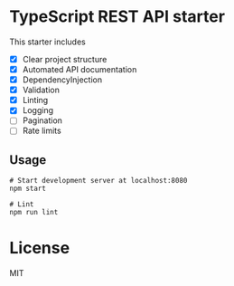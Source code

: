 # TypeScript REST API starter

This starter includes

- [x] Clear project structure
- [x] Automated API documentation
- [x] DependencyInjection
- [x] Validation
- [x] Linting
- [x] Logging
- [ ] Pagination
- [ ] Rate limits

## Usage

```
# Start development server at localhost:8080
npm start

# Lint
npm run lint
```

# License

MIT
